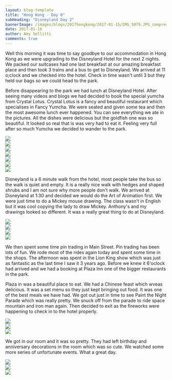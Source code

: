 ```yaml
---
layout: blog-template
title: "Hong Kong - Day 6"
subHeading: "Disneyland Day 2"
bannerImage: /images/blogs/2017hongkong/2017-01-15/IMG_5079.JPG_compressed.JPEG
date: 2017-01-16
author: Amy Sellitti
comments: true
---
```


Well this morning it was time to say goodbye to our accommodation in Hong Kong as we were upgrading to the Disneyland Hotel for the next 2 nights. We packed our suitcases had one last breakfast at our amazing breakfast place and then took 3 trains and a bus to get to Disneyland. We arrived at 11 o;clock and we checked into the hotel. Check in time wasn't until 3 but they held our bags so we could head to the park.

Before disappearing to the park we had lunch at Disneyland Hotel. After seeing many videos and blogs we had decided to book the special yumcha from Crystal Lotus. Crystal Lotus is a fancy and beautiful restaurant which specialises in Fancy Yumcha. We were seated and given some tea and then the most awesome lunch ever happened. You can see everything we ate in the pictures. All the dishes were delicious but the goldfish one was so beautiful. It looked so real that is was very had to eat it. Feeling very full after so much Yumcha we decided to wander to the park.

<div class="center-image"><img src="/images/blogs/2017hongkong/2017-01-15/IMG_5066.JPG_compressed.JPEG" /></div>
<div class="center-image"><img src="/images/blogs/2017hongkong/2017-01-15/IMG_5073.JPG_compressed.JPEG" /></div>
<div class="center-image"><img src="/images/blogs/2017hongkong/2017-01-15/IMG_5074.JPG_compressed.JPEG" /></div>
<div class="center-image"><img src="/images/blogs/2017hongkong/2017-01-15/IMG_5075.JPG_compressed.JPEG" /></div>
<div class="center-image"><img src="/images/blogs/2017hongkong/2017-01-15/IMG_5079.JPG_compressed.JPEG" /></div>
<div class="center-image"><img src="/images/blogs/2017hongkong/2017-01-15/IMG_5085.JPG_compressed.JPEG" /></div>
<div class="center-image"><img src="/images/blogs/2017hongkong/2017-01-15/IMG_5092.JPG_compressed.JPEG" /></div>

Disneyland is a 6 minute walk from the hotel, most people take the bus so the walk is quiet and empty. It is a really nice walk with hedges and shaped shrubs and I am not sure why more people don't walk. We arrived at Disneyland at 1:30 and decided we would do the Art of Animation first. We were just time to do a Mickey mouse drawing. The class wasn't in English but it was cool copying the lady to draw Mickey. Anthony's and my drawings looked so different. It was a really great thing to do at Disneyland.

<div class="center-image"><img src="/images/blogs/2017hongkong/2017-01-15/IMG_5104.JPG_compressed.JPEG" /></div>
<div class="center-image"><img src="/images/blogs/2017hongkong/2017-01-15/IMG_5108.JPG_compressed.JPEG" /></div>
<div class="center-image"><img src="/images/blogs/2017hongkong/2017-01-15/IMG_5109.JPG_compressed.JPEG" /></div>
<div class="center-image"><img src="/images/blogs/2017hongkong/2017-01-15/IMG_5115.JPG_compressed.JPEG" /></div>

We then spent some time pin trading in Main Street. Pin trading has been lots of fun. We rode most of the rides again today and spent some time in the shops. The afternoon was spent in the Lion King show which was just as fantastic as the last time I saw it 3 years ago. Before we knew it 6'oclock had arrived and we had a booking at Plaza Inn one of the bigger restaurants in the park.

Plaza in was a beautiful place to eat. We had a Chinese feast which wveas delicious. It was a set menu so they just kept bringing out food. It was one of the best meals we have had. We got out just in time to see Paint the Night Parade which was really pretty. We snuck off from the parade to ride space mountain and iron man again. Then decided to exit as the fireworks were happening to check in to the hotel properly.

<div class="center-image"><img src="/images/blogs/2017hongkong/2017-01-15/IMG_5119.JPG_compressed.JPEG" /></div>
<div class="center-image"><img src="/images/blogs/2017hongkong/2017-01-15/IMG_5135.JPG_compressed.JPEG" /></div>
<div class="center-image"><img src="/images/blogs/2017hongkong/2017-01-15/IMG_5160.JPG_compressed.JPEG" /></div>

We got in our room and it was so pretty. They had left birthday and anniversary decorations in the room which was so cute. We watched some more series of unfortunate events. What a great day.

<div class="center-image"><img src="/images/blogs/2017hongkong/2017-01-15/IMG_5218.JPG_compressed.JPEG" /></div>
<div class="center-image"><img src="/images/blogs/2017hongkong/2017-01-15/IMG_5220.JPG_compressed.JPEG" /></div>
<div class="center-image"><img src="/images/blogs/2017hongkong/2017-01-15/IMG_5221.JPG_compressed.JPEG" /></div>
